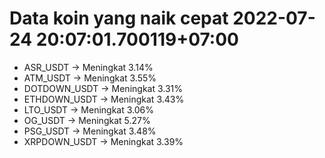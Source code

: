 # Data koin yang naik cepat 2022-07-24 20:07:01.700119+07:00

* ASR_USDT -> Meningkat 3.14%
* ATM_USDT -> Meningkat 3.55%
* DOTDOWN_USDT -> Meningkat 3.31%
* ETHDOWN_USDT -> Meningkat 3.43%
* LTO_USDT -> Meningkat 3.06%
* OG_USDT -> Meningkat 5.27%
* PSG_USDT -> Meningkat 3.48%
* XRPDOWN_USDT -> Meningkat 3.39%
